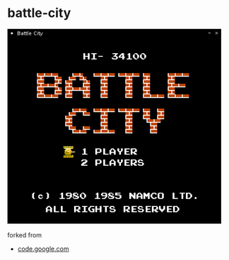 # battle-city

![game home screen](/images/screens/01.png)

forked from
* [code.google.com](https://code.google.com/archive/p/battle-city-tanks/)
